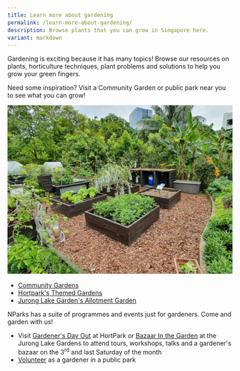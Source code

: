 ```yaml
---
title: Learn more about gardening
permalink: /learn-more-about-gardening/
description: Browse plants that you can grow in Singapore here.
variant: markdown
---
```

<p>Gardening is exciting because it has many topics! Browse our resources on plants, horticulture techniques, plant problems and solutions to help you grow your green fingers. </p>
<p>Need some inspiration? Visit a Community Garden or public park near you to see what you can grow!</p>
<img title="Themed Gardens at HortPark. Photo by Jacqueline Chua" src="/images/Garden%20design/HortPark_JacChua%20(3).jpg">
<ul>
	<li><a href="/get-involved/community-gardens/">Community Gardens</a></li>
	<li><a href="https://www.nparks.gov.sg/gardens-parks-and-nature/parks-and-nature-reserves/hortpark/hortpark-themed-gardens">Hortpark's Themed Gardens</a></li>
	<li><a href="https://juronglakegardens.nparks.gov.sg/allotment-gardens/">Jurong Lake Garden's Allotment Garden</a>
	</li>
</ul>
<p>NParks has a suite of programmes and events just for gardeners. Come and garden with us!</p>
<ul>
	<li> Visit <a href="https://www.nparks.gov.sg/gardens-parks-and-nature/parks-and-nature-reserves/hortpark/gdo-details">Gardener's Day Out</a> at HortPark or <a href="https://www.nparks.gov.sg/juronglakegardens/whats-happening/bazaar-in-the-garden">Bazaar In the Garden</a> at the Jurong Lake Gardens to attend tours, workshops, talks and a gardener's bazaar on the 3<sup>rd</sup> and last Saturday of the month</li>
	<li><a href="https://www.volunteer.gov.sg/volunteer/agencies/agency_details?code=NParks">Volunteer</a> as a gardener in a public park</li>
</ul>